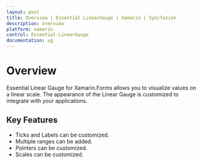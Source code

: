 ```yaml
---
layout: post
title: Overview | Essential LinearGauge | Xamarin | Syncfusion
description: overview
platform: xamarin
control: Essential-LinearGauge
documentation: ug
---
```


# Overview

Essential Linear Gauge for Xamarin.Forms allows you to visualize values on a linear scale. The appearance of the Linear Gauge is customized to integrate with your applications.

## Key Features

* Ticks and Labels can be customized.
* Multiple ranges can be added.
* Pointers can be customized.
* Scales can be customized.
